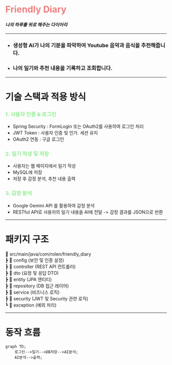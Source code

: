 # <span style="color:lightcoral">Friendly Diary</span>

#### *나의 하루를 위로 해주는 다이어리*

---
 
- ### 생성형 AI가 나의 기분을 파악하여 Youtube 음악과 음식을 추천해줍니다.

- ### 나의 일기와 추천 내용을 기록하고 조회합니다.

---


# 기술 스택과 적용 방식

### <span style="color:lightgreen">1. 사용자 인증 & 로그인

- Spring Security : FormLogin 또는 OAuth2를 사용하여 로그인 처리
- JWT Token : 사용자 인증 및 인가. 세션 유지
- OAuth2 연동 : 구글 로그인

### <span style="color:lightgreen">2. 일기 작성 및 저장

- 사용자는 웹 페이지에서 일기 작성
- MySQL에 저장
- 저장 후 감정 분석, 추천 내용 출력

### <span style="color:lightgreen">3. 감정 분석

- Google Gemini API 를 활용하여 감정 분석
- RESTful API로 사용자의 일기 내용을 AI에 전달 -> 감정 결과를 JSON으로 반환

---
# 패키지 구조
📂 src/main/java/com/rolen/friendly_diary<br>
┣ 📂 config        (보안 및 인증 설정)<br>
┣ 📂 controller    (REST API 컨트롤러)<br>
┣ 📂 dto          (요청 및 응답 DTO)<br>
┣ 📂 entity       (JPA 엔티티)<br>
┣ 📂 repository   (DB 접근 레이어)<br>
┣ 📂 service      (비즈니스 로직)<br>
┣ 📂 security     (JWT 및 Security 관련 로직)<br>
┗ 📂 exception    (예외 처리)<br>

---

# 동작 흐름
```mermaid
graph TD;
    로그인-->일기-->DB저장-->AI분석;
    AI분석-->출력;
```
